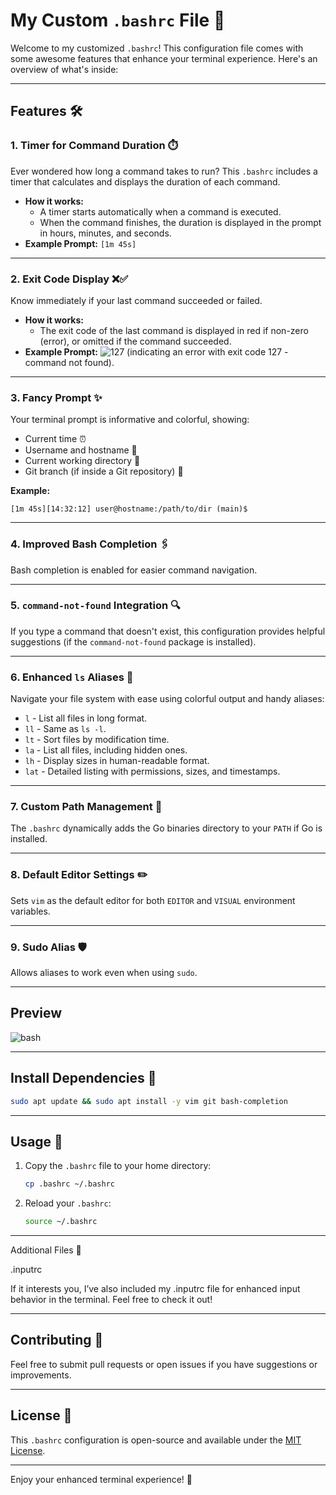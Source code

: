 # My Custom `.bashrc` File 🚀

Welcome to my customized `.bashrc`! This configuration file comes with some awesome features that enhance your terminal experience. Here's an overview of what's inside:

---

## Features 🛠️

### 1. **Timer for Command Duration** ⏱️
Ever wondered how long a command takes to run? This `.bashrc` includes a timer that calculates and displays the duration of each command.

- **How it works:**
  - A timer starts automatically when a command is executed.
  - When the command finishes, the duration is displayed in the prompt in hours, minutes, and seconds.
- **Example Prompt:** `[1m 45s]`

---

### 2. **Exit Code Display** ❌✅
Know immediately if your last command succeeded or failed.

- **How it works:**
  - The exit code of the last command is displayed in red if non-zero (error), or omitted if the command succeeded.
- **Example Prompt:** ![127](https://github.com/user-attachments/assets/d029d902-9f5d-4a32-9e26-8b5720903cd2) (indicating an error with exit code 127 - command not found).


---

### 3. **Fancy Prompt** ✨
Your terminal prompt is informative and colorful, showing:

- Current time ⏰
- Username and hostname 👤
- Current working directory 📁
- Git branch (if inside a Git repository) 🌿

**Example:**
```
[1m 45s][14:32:12] user@hostname:/path/to/dir (main)$
```

---

### 4. **Improved Bash Completion** 🖇️
Bash completion is enabled for easier command navigation.

---

### 5. **`command-not-found` Integration** 🔍
If you type a command that doesn't exist, this configuration provides helpful suggestions (if the `command-not-found` package is installed).

---

### 6. **Enhanced `ls` Aliases** 🌈
Navigate your file system with ease using colorful output and handy aliases:

- `l` - List all files in long format.
- `ll` - Same as `ls -l`.
- `lt` - Sort files by modification time.
- `la` - List all files, including hidden ones.
- `lh` - Display sizes in human-readable format.
- `lat` - Detailed listing with permissions, sizes, and timestamps.

---

### 7. **Custom Path Management** 🚦
The `.bashrc` dynamically adds the Go binaries directory to your `PATH` if Go is installed.

---

### 8. **Default Editor Settings** ✏️
Sets `vim` as the default editor for both `EDITOR` and `VISUAL` environment variables.

---

### 9. **Sudo Alias** 🛡️
Allows aliases to work even when using `sudo`.

---

## Preview

![bash](https://github.com/user-attachments/assets/eb1ec43e-fec3-4c2e-8c97-83e0936fa28a)

---

## Install Dependencies 🔧

```bash
sudo apt update && sudo apt install -y vim git bash-completion
```

---

## Usage 📖

1. Copy the `.bashrc` file to your home directory:
   ```bash
   cp .bashrc ~/.bashrc
   ```
2. Reload your `.bashrc`:
   ```bash
   source ~/.bashrc
   ```

---

Additional Files 📂

.inputrc

If it interests you, I’ve also included my .inputrc file for enhanced input behavior in the terminal. Feel free to check it out!

---

## Contributing 🤝
Feel free to submit pull requests or open issues if you have suggestions or improvements.

---

## License 📜
This `.bashrc` configuration is open-source and available under the [MIT License](LICENSE).

---

Enjoy your enhanced terminal experience! 🎉

